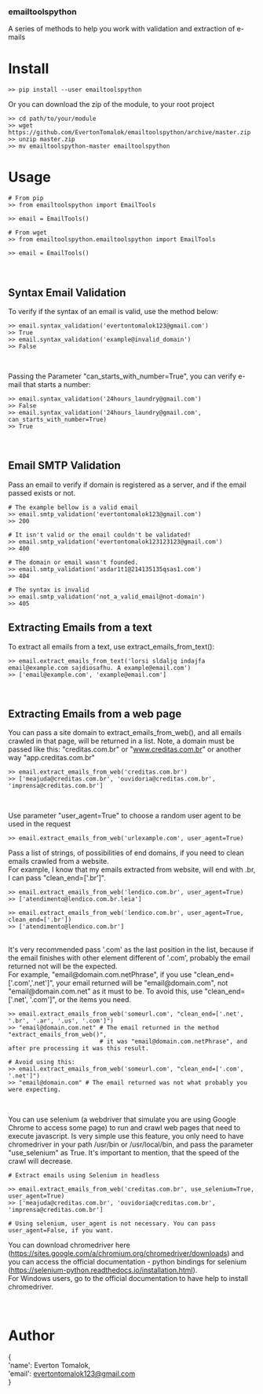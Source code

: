 ### emailtoolspython
A series of methods to help you work with validation and extraction of e-mails
<br>

# Install

    >> pip install --user emailtoolspython
    
    
Or you can download the zip of the module, to your root project
    
    >> cd path/to/your/module
    >> wget https://github.com/EvertonTomalok/emailtoolspython/archive/master.zip
    >> unzip master.zip
    >> mv emailtoolspython-master emailtoolspython

# Usage

    # From pip
    >> from emailtoolspython import EmailTools

    >> email = EmailTools()
    
    # From wget
    >> from emailtoolspython.emailtoolspython import EmailTools

    >> email = EmailTools()

<br>

## Syntax Email Validation
To verify if the syntax of an email is valid, use the method below:
    
    >> email.syntax_validation('evertontomalok123@gmail.com')
    >> True
    >> email.syntax_validation('example@invalid_domain')
    >> False
<br>
    
Passing the Parameter "can_starts_with_number=True", you can verify e-mail that starts a number:

    >> email.syntax_validation('24hours_laundry@gmail.com')
    >> False
    >> email.syntax_validation('24hours_laundry@gmail.com', can_starts_with_number=True)
    >> True
<br>
   
 ## Email SMTP Validation
 
 Pass an email to verify if domain is registered as a server, and if the email passed exists or not.
    
    # The example bellow is a valid email
    >> email.smtp_validation('evertontomalok123@gmail.com')   
    >> 200 
    
    # It isn't valid or the email couldn't be validated!
    >> email.smtp_validation('evertontomalok123123123@gmail.com')   
    >> 400 
    
    # The domain or email wasn't founded.
    >> email.smtp_validation('asdar1t1@214135135qsas1.com')
    >> 404 
    
    # The syntax is invalid
    >> email.smtp_validation('not_a_valid_email@not-domain')
    >> 405 


 ## Extracting Emails from a text
To extract all emails from a text, use extract_emails_from_text():
    
    >> email.extract_emails_from_text('lorsi sldaljq indajfa email@example.com sajdiosafhu. A example@email.com')
    >> ['email@example.com', 'example@email.com']

<br>

## Extracting Emails from a web page
You can pass a site domain to extract_emails_from_web(), and all emails crawled in that page, will be returned in a list. 
Note, a domain must be passed like this: "creditas.com.br" or "www.creditas.com.br" or another way "app.creditas.com.br"

    >> email.extract_emails_from_web('creditas.com.br')
    >> ['meajuda@creditas.com.br', 'ouvidoria@creditas.com.br', 'imprensa@creditas.com.br']
<br>

Use parameter "user_agent=True" to choose a random user agent to be used in the request
    
    >> email.extract_emails_from_web('urlexample.com', user_agent=True)
    
Pass a list of strings, of possibilities of end domains, if you need to clean emails crawled from a website.<br>
For example, I know that my emails extracted from website, will end with .br, I can pass "clean_end=['.br']". 

    >> email.extract_emails_from_web('lendico.com.br', user_agent=True)
    >> ['atendimento@lendico.com.br.leia']

    >> email.extract_emails_from_web('lendico.com.br', user_agent=True, clean_end=['.br'])
    >> ['atendimento@lendico.com.br']

<br>
It's very recommended pass '.com' as the last position in the list, because if the email finishes with other element
different of '.com', probably the email returned not will be the expected.<br>
For example, "email@domain.com.netPhrase", if you use "clean_end=['.com','.net']", your email returned will be "email@domain.com", 
not "email@domain.com.net" as it must to be. To avoid this, use "clean_end=['.net', '.com']", or the items you need.

    >> email.extract_emails_from_web('someurl.com', "clean_end=['.net', '.br', '.ar', '.us', '.com']")
    >> "email@domain.com.net" # The email returned in the method "extract_emails_from_web()", 
                              # it was "email@domain.com.netPhrase", and after pre processing it was this result.

    # Avoid using this:
    >> email.extract_emails_from_web('someurl.com', "clean_end=['.com', '.net']")
    >> "email@domain.com" # The email returned was not what probably you were expecting.
        
 <br>
 
 You can use selenium (a webdriver that simulate you are using Google Chrome to access some page) to run and crawl web pages
 that need to execute javascript.
 Is very simple use this feature, you only need to have chromedriver in your path /usr/bin or /usr/local/bin, and pass the parameter
 "use_selenium" as True. It's important to mention, that the speed of the crawl will decrease.
 
    # Extract emails using Selenium in headless
    
    >> email.extract_emails_from_web('creditas.com.br', use_selenium=True, user_agent=True) 
    >> ['meajuda@creditas.com.br', 'ouvidoria@creditas.com.br', 'imprensa@creditas.com.br']
    
    # Using selenium, user_agent is not necessary. You can pass user_agent=False, if you want.
    
 You can download chromedriver here (https://sites.google.com/a/chromium.org/chromedriver/downloads) and you can access the
 official documentation - python bindings for selenium (https://selenium-python.readthedocs.io/installation.html).<br>
 For Windows users, go to the official documentation to have help to install chromedriver.
<br><br><br>
# Author
{
<br>'name': Everton Tomalok,<br>
'email': evertontomalok123@gmail.com<br>
}
